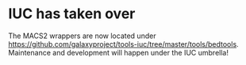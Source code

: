IUC has taken over
==================

The MACS2 wrappers are now located under https://github.com/galaxyproject/tools-iuc/tree/master/tools/bedtools.
Maintenance and development will happen under the IUC umbrella!

